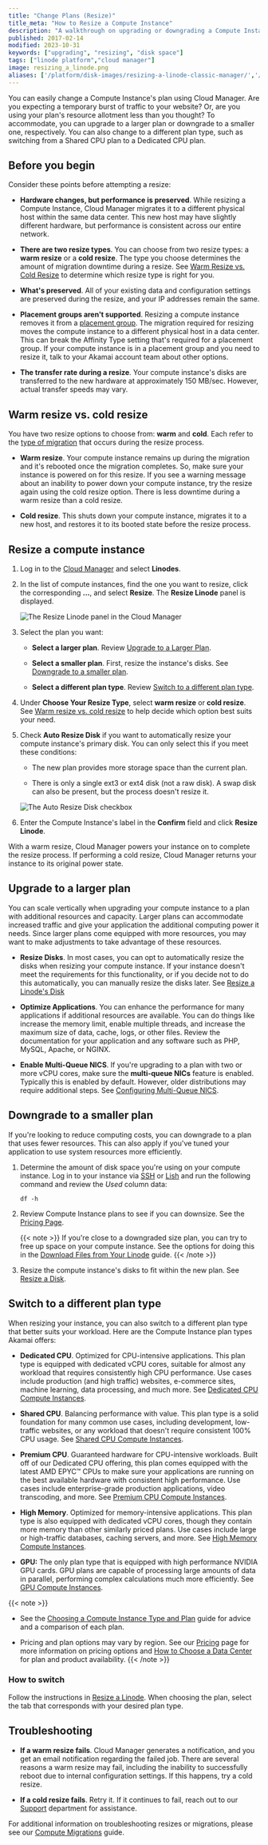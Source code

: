 ```yaml
---
title: "Change Plans (Resize)"
title_meta: "How to Resize a Compute Instance"
description: "A walkthrough on upgrading or downgrading a Compute Instance's plan, including switching to a different plan type."
published: 2017-02-14
modified: 2023-10-31
keywords: ["upgrading", "resizing", "disk space"]
tags: ["linode platform","cloud manager"]
image: resizing_a_linode.png
aliases: ['/platform/disk-images/resizing-a-linode-classic-manager/','/resizing/','/platform/disk-images/resizing-a-linode/','/migrate-to-linode/disk-images/resizing-a-linode/','/guides/resizing-a-linode/']
---
```


You can easily change a Compute Instance's plan using Cloud Manager. Are you expecting a temporary burst of traffic to your website? Or, are you using your plan's resource allotment less than you thought? To accommodate, you can upgrade to a larger plan or downgrade to a smaller one, respectively. You can also change to a different plan type, such as switching from a Shared CPU plan to a Dedicated CPU plan.

## Before you begin

Consider these points before attempting a resize:

- **Hardware changes, but performance is preserved**. While resizing a Compute Instance, Cloud Manager migrates it to a different physical host within the same data center. This new host may have slightly different hardware, but performance is consistent across our entire network.

- **There are two resize types**. You can choose from two resize types: a **warm resize** or a **cold resize**. The type you choose determines the amount of migration downtime during a resize. See [Warm Resize vs. Cold Resize](#warm-resize-vs-cold-resize) to determine which resize type is right for you.

- **What's preserved**. All of your existing data and configuration settings are preserved during the resize, and your IP addresses remain the same.

- **Placement groups aren't supported**. Resizing a compute instance removes it from a [placement group](/docs/products/compute/compute-instances/guides/placement-groups/). The migration required for resizing moves the compute instance to a different physical host in a data center. This can break the Affinity Type setting that's required for a placement group. If your compute instance is in a placement group and you need to resize it, talk to your Akamai account team about other options.

- **The transfer rate during a resize**. Your compute instance's disks are transferred to the new hardware at approximately 150 MB/sec. However, actual transfer speeds may vary.

## Warm resize vs. cold resize

You have two resize options to choose from: **warm** and **cold**. Each refer to the [type of migration](/docs/products/compute/compute-instances/guides/compute-migrations/) that occurs during the resize process.

- **Warm resize**. Your compute instance remains up during the migration and it's rebooted once the migration completes. So, make sure your instance is powered on for this resize. If you see a warning message about an inability to power down your compute instance, try the resize again using the cold resize option. There is less downtime during a warm resize than a cold resize.

- **Cold resize**. This shuts down your compute instance, migrates it to a new host, and restores it to its booted state before the resize process.

## Resize a compute instance

1.  Log in to the [Cloud Manager](https://cloud.linode.com) and select **Linodes**.

2.  In the list of compute instances, find the one you want to resize, click the corresponding **...**, and select **Resize**. The **Resize Linode** panel is displayed.

    ![The Resize Linode panel in the Cloud Manager](resize-linode-plan.jpg)

3.  Select the plan you want:

    -  **Select a larger plan**. Review [Upgrade to a Larger Plan](#upgrading-to-a-larger-plan).

    -  **Select a smaller plan**. First, resize the instance's disks. See [Downgrade to a smaller plan](#downgrading-to-a-smaller-plan).

    -  **Select a different plan type**. Review [Switch to a different plan type](#switching-to-a-different-plan-type).

4. Under **Choose Your Resize Type**, select **warm resize** or **cold resize**. See [Warm resize vs. cold resize](#warm-resize-vs-cold-resize) to help decide which option best suits your need.

5.  Check **Auto Resize Disk** if you want to automatically resize your compute instance's primary disk. You can only select this if you meet these conditions:

    - The new plan provides more storage space than the current plan.

    - There is only a single ext3 or ext4 disk (not a raw disk). A swap disk can also be present, but the process doesn't resize it.

    ![The Auto Resize Disk checkbox](auto-resize-disk.png)

6.  Enter the Compute Instance's label in the **Confirm** field and click **Resize Linode**.

With a warm resize, Cloud Manager powers your instance on to complete the resize process. If performing a cold resize, Cloud Manager returns your instance to its original power state.

## Upgrade to a larger plan

You can scale vertically when upgrading your compute instance to a plan with additional resources and capacity. Larger plans can accommodate increased traffic and give your application the additional computing power it needs. Since larger plans come equipped with more resources, you may want to make adjustments to take advantage of these resources.

- **Resize Disks**. In most cases, you can opt to automatically resize the disks when resizing your compute instance. If your instance doesn't meet the requirements for this functionality, or if you decide not to do this automatically, you can manually resize the disks later. See [Resize a Linode's Disk](/docs/products/compute/compute-instances/guides/disks-and-storage/)

- **Optimize Applications**. You can enhance the performance for many applications if additional resources are available. You can do things like increase the memory limit, enable multiple threads, and increase the maximum size of data, cache, logs, or other files. Review the documentation for your application and any software such as PHP, MySQL, Apache, or NGINX.

- **Enable Multi-Queue NICS**. If you're upgrading to a plan with two or more vCPU cores, make sure the **multi-queue NICs** feature is enabled. Typically this is enabled by default. However, older distributions may require additional steps. See [Configuring Multi-Queue NICS](/docs/products/compute/compute-instances/guides/multiqueue-nic/).

## Downgrade to a smaller plan

If you're looking to reduce computing costs, you can downgrade to a plan that uses fewer resources. This can also apply if you've tuned your application to use system resources more efficiently.

1. Determine the amount of disk space you're using on your compute instance. Log in to your instance via [SSH](/docs/guides/connect-to-server-over-ssh/) or [Lish](/docs/products/compute/compute-instances/guides/lish/) and run the following command and review the *Used* column data:

    ```command
    df -h
    ```

2. Review Compute Instance plans to see if you can downsize. See the [Pricing Page](https://www.linode.com/pricing/).

   {{< note >}}
   If you're close to a downgraded size plan, you can try to free up space on your compute instance. See the options for doing this in the [Download Files from Your Linode](/docs/guides/download-files-from-a-compute-instance/) guide.
   {{< /note >}}

3.  Resize the compute instance's disks to fit within the new plan. See [Resize a Disk](/docs/products/compute/compute-instances/guides/disks-and-storage/).

## Switch to a different plan type

When resizing your instance, you can also switch to a different plan type that better suits your workload. Here are the Compute Instance plan types Akamai offers:

- **Dedicated CPU**. Optimized for CPU-intensive applications. This plan type is equipped with dedicated vCPU cores, suitable for almost any workload that requires consistently high CPU performance. Use cases include production (and high traffic) websites, e-commerce sites, machine learning, data processing, and much more. See [Dedicated CPU Compute Instances](https://www.linode.com/products/dedicated-cpu/).

- **Shared CPU**. Balancing performance with value. This plan type is a solid foundation for many common use cases, including development, low-traffic websites, or any workload that doesn't require consistent 100% CPU usage. See [Shared CPU Compute Instances](https://www.linode.com/products/shared/).

- **Premium CPU**. Guaranteed hardware for CPU-intensive workloads. Built off of our Dedicated CPU offering, this plan comes equipped with the latest AMD EPYC™ CPUs to make sure your applications are running on the best available hardware with consistent high performance. Use cases include enterprise-grade production applications, video transcoding, and more. See [Premium CPU Compute Instances](https://www.linode.com/products/premium-cpu/).

- **High Memory**. Optimized for memory-intensive applications. This plan type is also equipped with dedicated vCPU cores, though they contain more memory than other similarly priced plans. Use cases include large or high-traffic databases, caching servers, and more. See [High Memory Compute Instances](https://www.linode.com/products/high-memory/).

- **GPU:** The only plan type that is equipped with high performance NVIDIA GPU cards. GPU plans are capable of processing large amounts of data in parallel, performing complex calculations much more efficiently. See [GPU Compute Instances](https://www.linode.com/products/gpu/).

{{< note >}}
- See the [Choosing a Compute Instance Type and Plan](/docs/products/compute/compute-instances/plans/choosing-a-plan/) guide for advice and a comparison of each plan.

- Pricing and plan options may vary by region. See our [Pricing](https://www.linode.com/pricing/) page for more information on pricing options and [How to Choose a Data Center](/docs/products/platform/get-started/guides/choose-a-data-center/#product-availability) for plan and product availability.
{{< /note >}}

### How to switch

Follow the instructions in [Resize a Linode](#resizing-a-linode). When choosing the plan, select the tab that corresponds with your desired plan type.

## Troubleshooting

- **If a warm resize fails**. Cloud Manager generates a notification, and you get an email notification regarding the failed job. There are several reasons a warm resize may fail, including the inability to successfully reboot due to internal configuration settings. If this happens, try a cold resize.

- **If a cold resize fails**. Retry it. If it continues to fail, reach out to our [Support](/docs/products/platform/get-started/guides/support/) department for assistance.

For additional information on troubleshooting resizes or migrations, please see our [Compute Migrations](/docs/products/compute/compute-instances/guides/compute-migrations/) guide.
